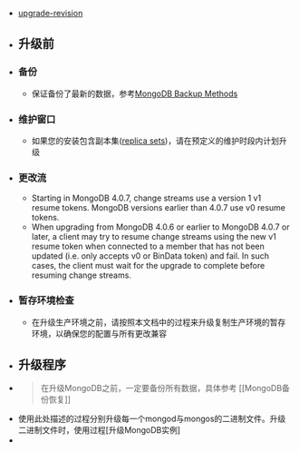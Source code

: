 - [upgrade-revision](https://docs.mongodb.com/manual/tutorial/upgrade-revision/)
- ## 升级前
- ### 备份
	- 保证备份了最新的数据，参考[MongoDB Backup Methods](https://docs.mongodb.com/manual/core/backups/)
- ### 维护窗口
	- 如果您的安装包含副本集([replica sets](https://docs.mongodb.com/manual/reference/glossary/#std-term-replica-set))，请在预定义的维护时段内计划升级
- ### 更改流
	- Starting in MongoDB 4.0.7, change streams use a version 1 v1 resume tokens. MongoDB versions earlier than 4.0.7 use v0 resume tokens.
	- When upgrading from MongoDB 4.0.6 or earlier to MongoDB 4.0.7 or later, a client may try to resume change streams using the new v1 resume token when connected to a member that has not been updated (i.e. only accepts v0 or BinData token) and fail. In such cases, the client must wait for the upgrade to complete before resuming change streams.
- ### 暂存环境检查
	- 在升级生产环境之前，请按照本文档中的过程来升级复制生产环境的暂存环境，以确保您的配置与所有更改兼容
- ## 升级程序
- > 在升级MongoDB之前，一定要备份所有数据，具体参考 [[MongoDB备份恢复]]
- 使用此处描述的过程分别升级每一个mongod与mongos的二进制文件。升级二进制文件时，使用过程[升级MongoDB实例]
-